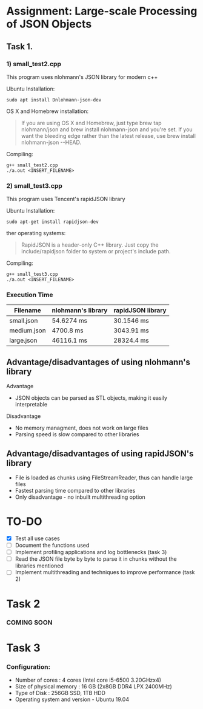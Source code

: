 # Assignment: Large-scale Processing of JSON Objects

## Task 1.
### 1) small_test2.cpp

This program uses nlohmann's JSON library for modern c++

Ubuntu Installation:
```
sudo apt install Dnlohmann-json-dev
```
OS X and Homebrew installation:

> If you are using OS X and Homebrew, just type brew tap nlohmann/json and brew install nlohmann-json and you're set. If you want the bleeding edge rather than the latest release, use brew install nlohmann-json --HEAD.

Compiling:
```
g++ small_test2.cpp
./a.out <INSERT_FILENAME>
```

### 2) small_test3.cpp

This program uses Tencent's rapidJSON library 

Ubuntu Installation:
```
sudo apt-get install rapidjson-dev
```
ther operating systems:

> RapidJSON is a header-only C++ library. Just copy the include/rapidjson folder to system or project's include path.



Compiling:
```
g++ small_test3.cpp
./a.out <INSERT_FILENAME>
```

### Execution Time

| Filename | nlohmann's library | rapidJSON library | 
| -------- | ------------------ | ----------------- |
| small.json | 54.6274 ms | 30.1546 ms |
| medium.json | 4700.8 ms | 3043.91 ms |
| large.json | 46116.1 ms | 28324.4 ms |

## Advantage/disadvantages of using nlohmann's library
Advantage
- JSON objects can be parsed as STL objects, making it easily interpretable

Disadvantage
- No memory managment, does not work on large files
- Parsing speed is slow compared to other libraries

## Advantage/disadvantages of using rapidJSON's library
- File is loaded as chunks using FileStreamReader, thus can handle large files
- Fastest parsing time compared to other libraries
- Only disadvantage - no inbuilt multithreading option

# TO-DO
- [x] Test all use cases
- [ ] Document the functions used
- [ ] Implement profiling applications and log bottlenecks (task 3)
- [ ] Read the JSON file byte by byte to parse it in chunks without the libraries mentioned
- [ ] Implement multithreading and techniques to improve performance (task 2)

# Task 2
### COMING SOON

# Task 3
### Configuration:
- Number of cores : 4 cores (Intel core i5-6500 3.20GHzx4)
- Size of physical memory : 16 GB (2x8GB DDR4 LPX 2400MHz)
- Type of Disk : 256GB SSD, 1TB HDD
- Operating system and version - Ubuntu 19.04


